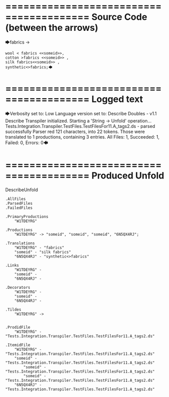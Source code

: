 ========================================
Source Code (between the arrows)
========================================

🡆fabrics ->

	wool < fabrics <<someid>>,
	cotton >fabrics <<someid>> ,
	silk fabrics<<someid>> ,
	synthetic<>fabrics;🡄

========================================
Logged text
========================================

🡆Verbosity set to: Low
Language version set to: Describe Doubles - v1.1
Describe Transpiler initialized.
Starting a 'String -> Unfold' operation...
Tests.Integration.Transpiler.TestFiles.TestFilesFor11.A_tags2.ds - parsed successfully
Parser red 121 characters, into 22 tokens.
Those were translated to 1 productions, containing 3 entries.
All Files: 1, Succeeded: 1, Failed: 0, Errors: 0🡄

========================================
Produced Unfold
========================================

DescribeUnfold

    .AllFiles
    .ParsedFiles
    .FailedFiles

    .PrimaryProductions
        "W1TDEYRG" 

    .Productions
        "W1TDEYRG" -> "someid", "someid", "someid", "6N5QX4RJ";

    .Translations
        "W1TDEYRG" - "fabrics"
        "someid" - "silk fabrics"
        "6N5QX4RJ" - "synthetic<>fabrics"

    .Links
        "W1TDEYRG" - 
        "someid" - 
        "6N5QX4RJ" - 

    .Decorators
        "W1TDEYRG" - 
        "someid" - 
        "6N5QX4RJ" - 

    .Tildes
        "W1TDEYRG" -> 


    .ProdidFile
        "W1TDEYRG" - "Tests.Integration.Transpiler.TestFiles.TestFilesFor11.A_tags2.ds"

    .ItemidFile
        "W1TDEYRG" - "Tests.Integration.Transpiler.TestFiles.TestFilesFor11.A_tags2.ds"
        "someid" - "Tests.Integration.Transpiler.TestFiles.TestFilesFor11.A_tags2.ds"
            "someid" - "Tests.Integration.Transpiler.TestFiles.TestFilesFor11.A_tags2.ds"
            "someid" - "Tests.Integration.Transpiler.TestFiles.TestFilesFor11.A_tags2.ds"
        "6N5QX4RJ" - "Tests.Integration.Transpiler.TestFiles.TestFilesFor11.A_tags2.ds"

